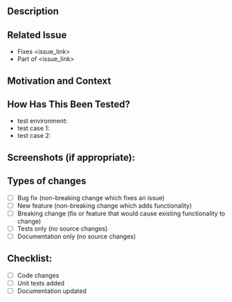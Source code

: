 <!--
Thanks for submitting a change to gherlint!

To make it possible for us to get your change reviewed and merged please carefully fill out the requested information below.

Please note that any kind of change needs first be submitted to the master branch which holds the next version of gherlint.

Please set the following labels:

- Set label "Status:Needs-Review" for review or "Status:In-Progress" if the PR still has open tasks.
- Assignment: assign to self
- Reviewers: pick at least one
-->

## Description

## Related Issue
- Fixes <issue_link>
- Part of <issue_link>

## Motivation and Context

## How Has This Been Tested?
- test environment:
- test case 1:
- test case 2:

## Screenshots (if appropriate):

## Types of changes
<!--- What types of changes does your code introduce? Put an `x` in all the boxes that apply: -->
- [ ] Bug fix (non-breaking change which fixes an issue)
- [ ] New feature (non-breaking change which adds functionality)
- [ ] Breaking change (fix or feature that would cause existing functionality to change)
- [ ] Tests only (no source changes)
- [ ] Documentation only (no source changes)

## Checklist:
<!-- Tick the checkboxes when done. -->
- [ ] Code changes
- [ ] Unit tests added
- [ ] Documentation updated

